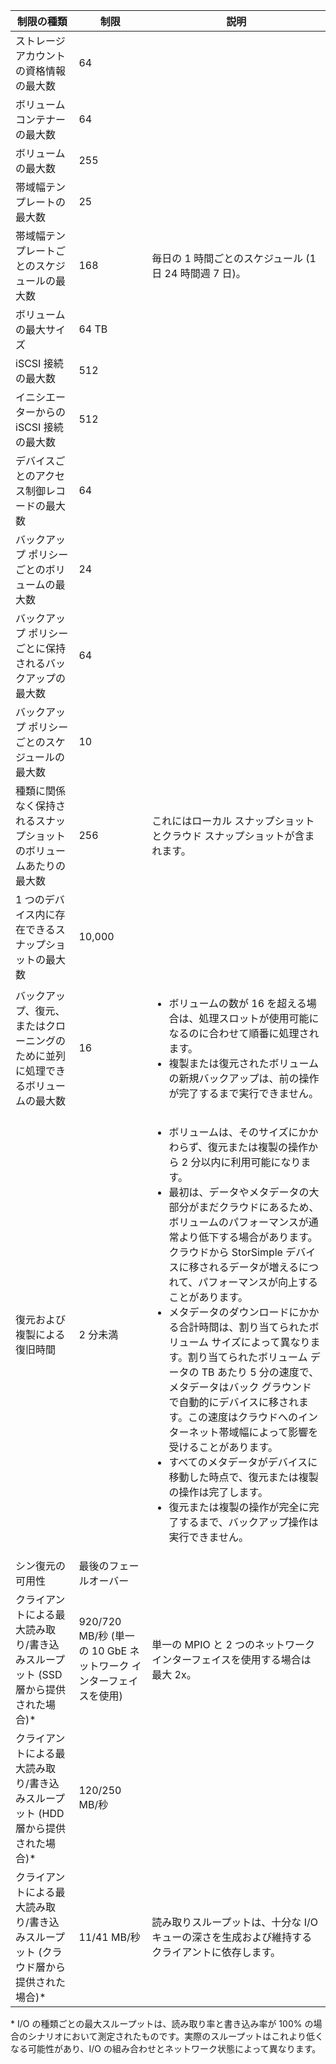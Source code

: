 
| 制限の種類 | 制限 | 説明 |
|----------------- | ------|--------- |
| ストレージ アカウントの資格情報の最大数 | 64 | |
| ボリューム コンテナーの最大数 | 64 | |
| ボリュームの最大数 | 255 | |
| 帯域幅テンプレートの最大数 | 25 | |
| 帯域幅テンプレートごとのスケジュールの最大数 | 168 | 毎日の 1 時間ごとのスケジュール (1 日 24 時間週 7 日)。 |
| ボリュームの最大サイズ | 64 TB | |
| iSCSI 接続の最大数 | 512 | |
| イニシエーターからの iSCSI 接続の最大数 | 512 | |
| デバイスごとのアクセス制御レコードの最大数 | 64 | |
| バックアップ ポリシーごとのボリュームの最大数 | 24 | |
| バックアップ ポリシーごとに保持されるバックアップの最大数 | 64 | |
| バックアップ ポリシーごとのスケジュールの最大数 | 10 | |
| 種類に関係なく保持されるスナップショットのボリュームあたりの最大数 | 256 | これにはローカル スナップショットとクラウド スナップショットが含まれます。 |
| 1 つのデバイス内に存在できるスナップショットの最大数 | 10,000 | |
| バックアップ、復元、またはクローニングのために並列に処理できるボリュームの最大数 | 16 |<ul><li>ボリュームの数が 16 を超える場合は、処理スロットが使用可能になるのに合わせて順番に処理されます。</li><li>複製または復元されたボリュームの新規バックアップは、前の操作が完了するまで実行できません。</li></ul>|
| 復元および複製による復旧時間 | 2 分未満 | <ul><li>ボリュームは、そのサイズにかかわらず、復元または複製の操作から 2 分以内に利用可能になります。</li><li>最初は、データやメタデータの大部分がまだクラウドにあるため、ボリュームのパフォーマンスが通常より低下する場合があります。クラウドから StorSimple デバイスに移されるデータが増えるにつれて、パフォーマンスが向上することがあります。</li><li>メタデータのダウンロードにかかる合計時間は、割り当てられたボリューム サイズによって異なります。割り当てられたボリューム データの TB あたり 5 分の速度で、メタデータはバック グラウンドで自動的にデバイスに移されます。この速度はクラウドへのインターネット帯域幅によって影響を受けることがあります。</li><li>すべてのメタデータがデバイスに移動した時点で、復元または複製の操作は完了します。</li><li>復元または複製の操作が完全に完了するまで、バックアップ操作は実行できません。|
| シン復元の可用性 | 最後のフェールオーバー | |
| クライアントによる最大読み取り/書き込みスループット (SSD 層から提供された場合)* | 920/720 MB/秒 (単一の 10 GbE ネットワーク インターフェイスを使用) | 単一の MPIO と 2 つのネットワーク インターフェイスを使用する場合は最大 2x。 |
| クライアントによる最大読み取り/書き込みスループット (HDD 層から提供された場合)* | 120/250 MB/秒 |
| クライアントによる最大読み取り/書き込みスループット (クラウド層から提供された場合)* | 11/41 MB/秒 | 読み取りスループットは、十分な I/O キューの深さを生成および維持するクライアントに依存します。 |

&#42; I/O の種類ごとの最大スループットは、読み取り率と書き込み率が 100% の場合のシナリオにおいて測定されたものです。実際のスループットはこれより低くなる可能性があり、I/O の組み合わせとネットワーク状態によって異なります。

<!---HONumber=July15_HO2-->